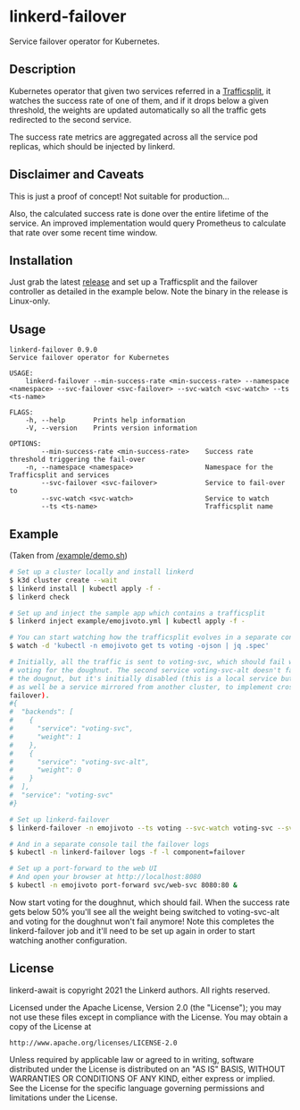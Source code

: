 # linkerd-failover

Service failover operator for Kubernetes.

## Description

Kubernetes operator that given two services referred in a
[Trafficsplit][trafficsplit], it watches the success rate of one of them, and if
it drops below a given threshold, the weights are updated automatically so all
the traffic gets redirected to the second service.

The success rate metrics are aggregated across all the service pod replicas,
which should be injected by linkerd.

## Disclaimer and Caveats

This is just a proof of concept! Not suitable for production...

Also, the calculated success rate is done over the entire lifetime of the
service. An improved implementation would query Prometheus to calculate that
rate over some recent time window.

## Installation

Just grab the latest [release] and set up a Trafficsplit and the failover
controller as detailed in the example below. Note the binary in the release is
Linux-only.

## Usage

```
linkerd-failover 0.9.0
Service failover operator for Kubernetes

USAGE:
    linkerd-failover --min-success-rate <min-success-rate> --namespace <namespace> --svc-failover <svc-failover> --svc-watch <svc-watch> --ts <ts-name>

FLAGS:
    -h, --help       Prints help information
    -V, --version    Prints version information

OPTIONS:
        --min-success-rate <min-success-rate>    Success rate threshold triggering the fail-over
    -n, --namespace <namespace>                  Namespace for the Trafficsplit and services
        --svc-failover <svc-failover>            Service to fail-over to
        --svc-watch <svc-watch>                  Service to watch
        --ts <ts-name>                           Trafficsplit name
```

## Example

(Taken from [/example/demo.sh](/example/demo.sh))

```bash
# Set up a cluster locally and install linkerd
$ k3d cluster create --wait
$ linkerd install | kubectl apply -f -
$ linkerd check

# Set up and inject the sample app which contains a trafficsplit
$ linkerd inject example/emojivoto.yml | kubectl apply -f -

# You can start watching how the trafficsplit evolves in a separate console
$ watch -d 'kubectl -n emojivoto get ts voting -ojson | jq .spec'

# Initially, all the traffic is sent to voting-svc, which should fail when
# voting for the doughnut. The second service voting-svc-alt doesn't fail for
# the dougnut, but it's initially disabled (this is a local service but might
# as well be a service mirrored from another cluster, to implement cross-cluster
failover).
#{
#  "backends": [
#    {
#      "service": "voting-svc",
#      "weight": 1
#    },
#    {
#      "service": "voting-svc-alt",
#      "weight": 0
#    }
#  ],
#  "service": "voting-svc"
#}

# Set up linkerd-failover
$ linkerd-failover -n emojivoto --ts voting --svc-watch voting-svc --svc-failover voting-svc-alt --min-success-rate 0.5 | kubectl apply -f -

# And in a separate console tail the failover logs
$ kubectl -n linkerd-failover logs -f -l component=failover

# Set up a port-forward to the web UI
# And open your browser at http://localhost:8080
$ kubectl -n emojivoto port-forward svc/web-svc 8080:80 &
```

Now start voting for the doughnut, which should fail. When the success rate
gets below 50% you'll see all the weight being switched to voting-svc-alt and
voting for the doughnut won't fail anymore! Note this completes the
linkerd-failover job and it'll need to be set up again in order to start
watching another configuration.

## License

linkerd-await is copyright 2021 the Linkerd authors. All rights reserved.

Licensed under the Apache License, Version 2.0 (the "License"); you may not use
these files except in compliance with the License. You may obtain a copy of the
License at

    http://www.apache.org/licenses/LICENSE-2.0

Unless required by applicable law or agreed to in writing, software distributed
under the License is distributed on an "AS IS" BASIS, WITHOUT WARRANTIES OR
CONDITIONS OF ANY KIND, either express or implied. See the License for the
specific language governing permissions and limitations under the License.

<!-- refs -->
[trafficsplit]: https://linkerd.io/2.10/features/traffic-split/
[release]: https://github.com/alpeb/linkerd-failover/releases
